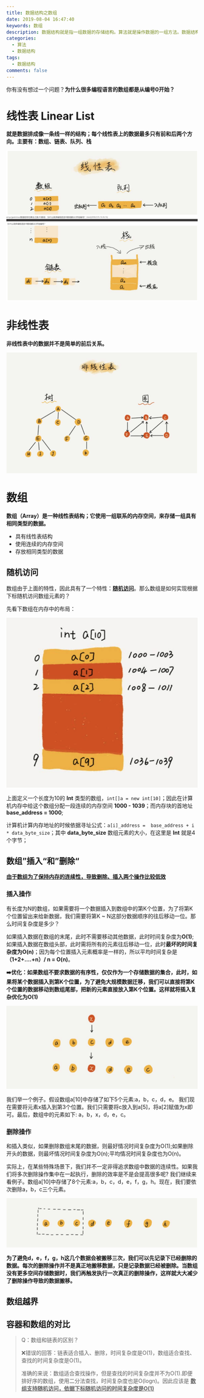 ```yaml
---
title: 数据结构之数组
date: 2019-08-04 16:47:40
keywords: 数组
description: 数据结构就是指一组数据的存储结构。算法就是操作数据的一组方法。数据结构和算法是相辅相成的。数据结构是为算法服务的，算法要作用在特定的数据结构之上。 因此，我们无法孤立数据结构来讲算法，也无法孤立算法来讲数据结构。
categories: 
  - 算法
  - 数据结构
tags:
  - 数据结构
comments: false
---
```


你有没有想过一个问题？**为什么很多编程语言的数组都是从编号0开始？**

# 线性表 Linear List

**就是数据排成像一条线一样的结构；每个线性表上的数据最多只有前和后两个方向。主要有：数组、链表、队列、栈**

![list](https://raw.githubusercontent.com/HaviLee/Blog-Images/master/高手/08042238.png)



# 非线性表

**非线性表中的数据并不是简单的前后关系。**

![list](https://raw.githubusercontent.com/HaviLee/Blog-Images/master/高手/08042246.png)

# 数组

**数组（Array）是一种线性表结构；它使用一组联系的内存空间，来存储一组具有相同类型的数据。**

- 具有线性表结构
- 使用连续的内存空间
- 存放相同类型的数据

## 随机访问

数组由于上面的特性，因此具有了一个特性：**<u>随机访问</u>**。那么数组是如何实现根据下标随机访问数组元素的？

先看下数组在内存中的布局：

![list](https://raw.githubusercontent.com/HaviLee/Blog-Images/master/高手/08042258.png)

上面定义一个长度为10的 **Int** 类型的数组，`int[]a = new int[10]`；因此在计算机内存中给这个数组分配一段连续的内存空间 **1000 - 1039**；而内存块的首地址 **base_address = 1000**;

计算机计算内存地址的时候依据寻址公式：`a[i]_address =  base_address + i * data_byte_size`；其中 **data_byte_size** 数组元素的大小，在这里是 **Int** 就是4个字节；

## 数组”插入“和”删除“

**<u>由于数组为了保持内存的连续性，导致删除、插入两个操作比较低效</u>**

### 插入操作

有长度为N的数组，如果需要将一个数据插入到数组中的第K个位置，为了将第K个位置留出来给新数据，我们需要将第K ~ N这部分数据顺序的往后移动一位。那么时间复杂度是多少？

如果插入数据在数组的末尾，此时不需要移动其他数据，此时时间复杂度为**O(1)**;如果插入数据在数组头部，此时需将所有的元素往后移动一位，此时**最坏的时间复杂度为O(n)**；因为每个位置插入元素概率是一样的，所以平均时间复杂是 **（1+2+….+n）/ n = O(n)**。

**➡️优化：**如果数组不要求数据的有序性，仅仅作为一个存储数据的集合，此时，如果将某个数据插入到第K个位置，为了避免大规模数据迁移，我们可以直接将第K个位置的数据移动到数组尾部，把新的元素直接放入第K个位置。这样就将插入**复杂优化为O(1)**

![list](https://raw.githubusercontent.com/HaviLee/Blog-Images/master/高手/08042341.png)

我们举一个例子。假设数组a[10]中存储了如下5个元素:a，b，c，d，e。
我们现在需要将元素x插入到第3个位置。我们只需要将c放入到a[5]，将a[2]赋值为x即可。最后，数组中的元素如下: a，b，x，d，e，c。

### 删除操作

和插入类似，如果删除数组末尾的数据，则最好情况时间复杂度为O(1);如果删除开头的数据，则最坏情况时间复杂度为O(n);平均情况时间复杂度也为O(n)。

实际上，在某些特殊场景下，我们并不一定非得追求数组中数据的连续性。如果我们将多次删除操作集中在一起执行，删除的效率是不是会提高很多呢?
我们继续来看例子。数组a[10]中存储了8个元素:a，b，c，d，e，f，g，h。现在，我们要依次删除a，b，c三个元素。

![list](https://raw.githubusercontent.com/HaviLee/Blog-Images/master/高手/08042345.png)

**为了避免d，e，f，g，h这几个数据会被搬移三次，我们可以先记录下已经删除的数据。每次的删除操作并不是真正地搬移数据，只是记录数据已经被删除。当数组没有更多空间存储数据时，我们再触发执行一次真正的删除操作，这样就大大减少了删除操作导致的数据搬移。**

## 数组越界



## 容器和数组的对比





> Q：数组和链表的区别？
>
> ❌错误的回答：链表适合插入、删除，时间复杂度是O(1)，数组适合查找、查找的时间复杂度是O(1)。
>
> 准确的来说：数组适合查找操作，但是查找的时间复杂度并不为O(1).即便排好序的数组，使用二分法查找，时间复杂度也是O(logn)。因此应该是 **<u>数组支持随机访问，依据下标随机访问的时间复杂度是O(1)</u>**



